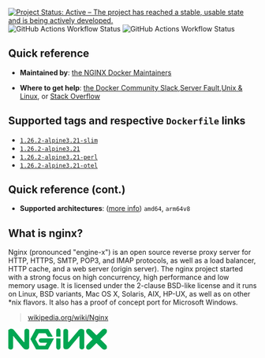 [![Project Status: Active – The project has reached a stable, usable state and is being actively developed.](https://www.repostatus.org/badges/latest/active.svg)](https://www.repostatus.org/#active)
![GitHub Actions Workflow Status](https://img.shields.io/github/actions/workflow/status/vndroid/docker-nginx/ci24.yaml?branch=main&label=1.24%20CI%20)
![GitHub Actions Workflow Status](https://img.shields.io/github/actions/workflow/status/vndroid/docker-nginx/ci26.yaml?branch=main&label=1.26%20CI%20)

## Quick reference

- **Maintained by**:
  [the NGINX Docker Maintainers](https://github.com/nginxinc/docker-nginx)

- **Where to get help**:
  [the Docker Community Slack](https://dockr.ly/comm-slack),[Server Fault](https://serverfault.com/help/on-topic),[Unix & Linux](https://unix.stackexchange.com/help/on-topic), or [Stack Overflow⁠](https://stackoverflow.com/help/on-topic)

## Supported tags and respective `Dockerfile` links

- [`1.26.2-alpine3.21-slim`](https://github.com/vndroid/docker-nginx/blob/main/stable/alpine-slim/Dockerfile)
- [`1.26.2-alpine3.21`](https://github.com/vndroid/docker-nginx/blob/main/stable/alpine/Dockerfile)
- [`1.26.2-alpine3.21-perl`](https://github.com/vndroid/docker-nginx/blob/main/stable/alpine-perl/Dockerfile)
- [`1.26.2-alpine3.21-otel`](https://github.com/vndroid/docker-nginx/blob/main/stable/alpine-otel/Dockerfile)

## Quick reference (cont.)

- **Supported architectures**: ([more info](https://github.com/docker-library/official-images#architectures-other-than-amd64)⁠)
  `amd64`, `arm64v8`

## What is nginx?

Nginx (pronounced "engine-x") is an open source reverse proxy server for HTTP, HTTPS, SMTP, POP3, and IMAP protocols, as well as a load balancer, HTTP cache, and a web server (origin server). The nginx project started with a strong focus on high concurrency, high performance and low memory usage. It is licensed under the 2-clause BSD-like license and it runs on Linux, BSD variants, Mac OS X, Solaris, AIX, HP-UX, as well as on other *nix flavors. It also has a proof of concept port for Microsoft Windows.

> [wikipedia.org/wiki/Nginx](https://en.wikipedia.org/wiki/Nginx)

![logo](https://raw.githubusercontent.com/docker-library/docs/01c12653951b2fe592c1f93a13b4e289ada0e3a1/nginx/logo.png)